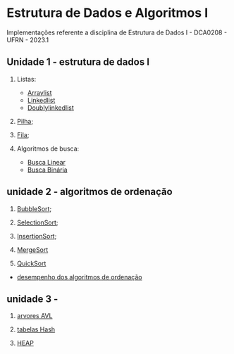 # Estrutura de Dados e Algoritmos I
Implementações referente a disciplina de Estrutura de Dados I - DCA0208 - UFRN - 2023.1

## Unidade 1 - estrutura de dados I

1. Listas:
   - [Arraylist](https://github.com/CarlosG18/edi_dca0208/tree/main/conteudos/list/arraylist.md)
   - [Linkedlist](https://github.com/CarlosG18/edi_dca0208/tree/main/conteudos/list/linkedlist.md)
   - [Doublylinkedlist](https://github.com/CarlosG18/edi_dca0208/tree/main/conteudos/list/doublylinkedlist.md)

2. [Pilha](https://github.com/CarlosG18/edi_dca0208/tree/main/conteudos/pilha/pilha.md);

3. [Fila](https://github.com/CarlosG18/edi_dca0208/tree/main/conteudos/fila/fila.md);

4. Algoritmos de busca:
   - [Busca Linear](https://github.com/CarlosG18/edi_dca0208/tree/main/conteudos/busca/buscalinear.md)
   - [Busca Binária](https://github.com/CarlosG18/edi_dca0208/tree/main/conteudos/busca/buscabinaria.md)

## unidade 2 - algoritmos de ordenação

1. [BubbleSort](https://github.com/CarlosG18/edi_dca0208/tree/main/conteudos/ordenacao/bubblesort.md);

2. [SelectionSort](https://github.com/CarlosG18/edi_dca0208/tree/main/conteudos/ordenacao/selectionsort.md);

3. [InsertionSort](https://github.com/CarlosG18/edi_dca0208/tree/main/conteudos/ordenacao/insertionsort.md);

4. [MergeSort](https://github.com/CarlosG18/edi_dca0208/tree/main/conteudos/ordenacao/mergesort.md)

5. [QuickSort](https://github.com/CarlosG18/edi_dca0208/tree/main/conteudos/ordenacao/quicksort.md)

- [desempenho dos algoritmos de ordenação](https://github.com/CarlosG18/edi_dca0208/tree/main/conteudos/ordenacao/desempenho.md)

## unidade 3 -

1. [arvores AVL]()

2. [tabelas Hash](https://github.com/CarlosG18/edi_dca0208/tree/main/conteudos/hash/hash.md)

3. [HEAP](https://github.com/CarlosG18/edi_dca0208/tree/main/conteudos/heap/heap.md)

